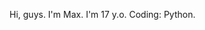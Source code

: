 Hi, guys. I'm Max.
I'm 17 y.o.
Coding: Python.

<!---
mxewwy/mxewwy is a ✨ special ✨ repository because its `README.md` (this file) appears on your GitHub profile.
You can click the Preview link to take a look at your changes.
--->

